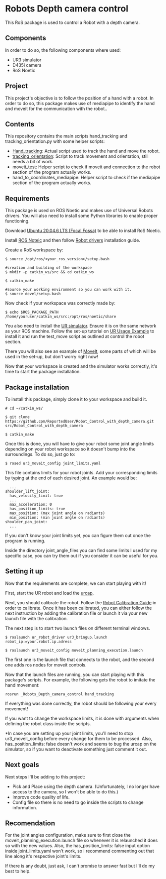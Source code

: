 #  Robots Depth camera control

This RoS package is used to control a  Robot with a depth camera.

## Components

In order to do so, the following components where used:

- UR3 simulator
- D435i camera
- RoS Noetic

## Project

This project's objective is to follow the position of a hand with a robot.
In order to do so, this package makes use of mediapipe to identify the hand and moveit for the communication with the robot..

## Contents
This repository contains the main scripts hand_tracking and tracking_orientation.py with some helper scripts:
- [Hand_tracking](https://youtu.be/usjSbZUHQrM): Actual script used to track the hand and move the robot.
- [tracking_orientation](https://youtu.be/mS1w9SVrdP4): Script to track movement and orientation, still needs a bit of work.
- moveit_test: Helper script to check if moveit and connection to the robot section of the program actually works.
- hand_to_coordinates_mediapipe: Helper script to check if the mediapipe section of the program actually works.

## Requirements

This package is used on ROS Noetic and makes use of Universal Robots drivers. You will also need to install some Python libraries to enable proper functioning.

Download [Ubuntu 20.04.6 LTS (Focal Fossa)](https://releases.ubuntu.com/focal/) to be able to install RoS Noetic.

Install [ROS Noteic](http://wiki.ros.org/noetic/Installation/Ubuntu) and then follow [ Robot drivers](https://github.com/Robots/_Robots_ROS_Driver/tree/master) installation guide.

Create a RoS workspace by:
```
$ source /opt/ros/<your_ros_version>/setup.bash

#creation and building of the workspace
$ mkdir -p catkin_ws/src && cd catkin_ws

$ catkin_make

#source your working environment so you can work with it.
$ source devel/setup.bash
```

Now check if your workspace was correctly made by:
```
$ echo $ROS_PACKAGE_PATH
/home/youruser/catkin_ws/src:/opt/ros/noetic/share
```

You also need to install the [UR simulator](https://www.-robots.com/download/?filters[]=98759&query=). Ensure it is on the same network as your ROS machine. Follow the set-up tutorial on [UR Usage Example](https://github.com/Robots/_Robots_ROS_Driver/blob/master/ur_robot_driver/doc/usage_example.md) to install it and run the test_move script as outlined at control the robot section.

There you will also see an example of [MoveIt](https://moveit.ros.org/), some parts of which will be used in the set-up, but don't worry right now!

Now that your workspace is created and the simulator works correctly, it's time to start the package installation.

## Package installation

To install this package, simply clone it to your workspace and build it.

```
# cd ~/catkin_ws/

$ git clone https://github.com/ReportedUser/Robot_Control_with_depth_camera.git src/Robot_Control_with_depth_camera

$ catkin_make

```

Once this is done, you will have to give your robot some joint angle limits depending on your robot workspace so it doesn't bump into the surroundings.
To do so, just go to:
```
$ rosed ur3_moveit_config joint_limits.yaml
```
This file contains limits for your robot joints. Add your corresponding limits by typing at the end of each desired joint. An example would be:
```
  ... 
shoulder_lift_joint:
  has_velocity_limit: true
  ...
  max_acceleration: 0
  has_position_limits: true
  max_position: (max joint angle on radiants)
  min_position: (min joint angle on radiants)
shoulder_pan_joint:
  ...
```

If you don't know your joint limits yet, you can figure them out once the program is running.

Inside the directory joint_angle_files you can find some limits I used for my specific case, you can try them out if you consider it can be useful for you.

## Setting it up

Now that the requirements are complete, we can start playing with it!

First, start the UR robot and load the [urcap](https://github.com/Robots/_Robots_ExternalControl_URCap/releases).

Next, you should calibrate the robot. Follow the [ Robot Calibration Guide](https://github.com/Robots/_Robots_ROS_Driver/blob/master/ur_calibration/README.md) in order to calibrate.
Once it has been calibrated, you can either follow the next instruction by adding the calibration file or launch it via your new launch file with the calibration.

The next step is to start two launch files on different terminal windows.
```
$ roslaunch ur_robot_driver ur3_bringup.launch robot_ip:=your.robot.ip.adress
```
```
$ roslaunch ur3_moveit_config moveit_planning_execution.launch
```
The first one is the launch file that connects to the robot, and the second one adds ros nodes for moveit controls.

Now that the launch files are running, you can start playing with this package's scripts. For example, the following gets the robot to imitate the hand movement:

```
rosrun _Robots_Depth_camera_control hand_tracking
```

If everything was done correctly, the robot should be following your every movement!

If you want to change the workspace limits, it is done with arguments when defining the robot class inside the scripts.

*In case you are setting up your joint limits, you'll need to stop ur3_moveit_config before every change for them to be processed. Also, has_position_limits: false doesn't work and seems to bug the urcap on the simulator, so if you want to deactivate something just comment it out.


## Next goals

Next steps I'll be adding to this project:

- Pick and Place using the depth camera. (Unfortunately, I no longer have access to the camera, so I won't be able to do this.)
- Improve code quality of life.
- Config file so there is no need to go inside the scripts to change information.

## Recomendation
For the joint angles configuration, make sure to first close the moveit_planning_execution.launch file so whenever it is relaunched it does so with the new values. Also, the has_position_limits: false input option inside joint_limits.yaml won't work, so I recommend commenting out that line along it's respective joint's limits.


If there is any doubt, just ask, I can't promise to answer fast but I'll do my best to help.
